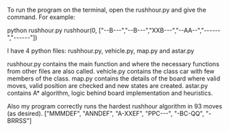To run the program on the terminal, open the rushhour.py 
and give the command. For example: 

python rushhour.py rushhour(0, ["--B---","--B---","XXB---","--AA--","------","------"])

I have 4 python files: rushhour.py, vehicle.py, map.py and astar.py

rushhour.py contains the main function and where the necessary functions from other files are also called.
vehicle.py contains the class car with few members of the class.
map.py contains the details of the board where valid moves, valid position are checked and new states are created.
astar.py contains A* algorithm, logic behind board implementation and heuristics. 

Also my program correctly runs the hardest rushhour algorithm in 93 moves (as desired).
["MMMDEF",
 "ANNDEF",
 "A-XXEF",
 "PPC---",
 "-BC-QQ",
 "-BRRSS"]
